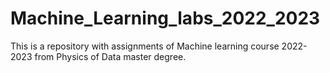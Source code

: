 # Machine_Learning_labs_2022_2023

This is a repository with assignments of Machine learning course 2022-2023 from Physics of Data master degree.
